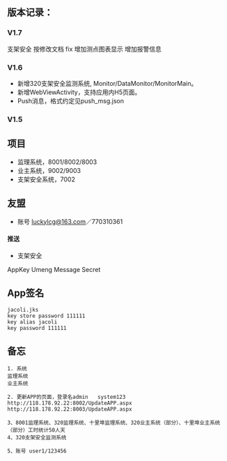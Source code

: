 ## 版本记录：

### V1.7

支架安全 按修改文档 fix
增加测点图表显示
增加报警信息


### V1.6

* 新增320支架安全监测系统, Monitor/DataMonitor/MonitorMain。
* 新增WebViewActivity，支持应用内H5页面。
* Push消息，格式约定见push_msg.json

### V1.5

## 项目

* 监理系统，8001/8002/8003
* 业主系统，9002/9003
* 支架安全系统，7002

## 友盟

* 账号 luckylcg@163.com／770310361

#### 推送

* 支架安全

AppKey 
Umeng Message Secret


## App签名

```
jacoli.jks
key store password 111111
key alias jacoli
key password 111111
```

## 备忘

```
1. 系统
监理系统
业主系统

2. 更新APP的页面，登录名admin   system123
http://118.178.92.22:8002/UpdateAPP.aspx
http://118.178.92.22:8003/UpdateAPP.aspx

3、8001监理系统、320监理系统、十里埠监理系统、320业主系统（部分）、十里埠业主系统（部分）工时统计50人天
4、320支架安全监测系统

5、账号 user1/123456

```


